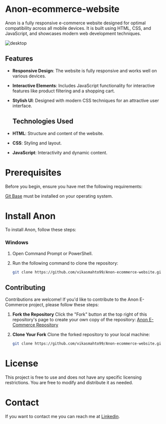 # Anon-ecommerce-website

Anon is a fully responsive e-commerce website designed for optimal compatibility across all mobile devices. It is built using HTML, CSS, and JavaScript, and showcases modern web development techniques.


![desktop](https://github.com/user-attachments/assets/a48d3174-9eda-4237-abe0-a5dc13ffeff3)


## Features

- **Responsive Design**: The website is fully responsive and works well on various devices.
- **Interactive Elements**: Includes JavaScript functionality for interactive features like product filtering and a shopping cart.
- **Stylish UI**: Designed with modern CSS techniques for an attractive user interface.

  ## Technologies Used

- **HTML**: Structure and content of the website.
- **CSS**: Styling and layout.
- **JavaScript**: Interactivity and dynamic content.


# Prerequisites
Before you begin, ensure you have met the following requirements:

[Git Base](https://git-scm.com/downloads) must be installed on your operating system.

# Install Anon

To install Anon, follow these steps:

### Windows

1. Open Command Prompt or PowerShell.

2. Run the following command to clone the repository:

   ```bash
   git clone https://github.com/vikasmahto99/Anon-ecommerce-website.git


## Contributing

Contributions are welcome! If you'd like to contribute to the Anon E-Commerce project, please follow these steps:

1. **Fork the Repository**
   Click the "Fork" button at the top right of this repository's page to create your own copy of the repository:
   [Anon E-Commerce Repository](https://github.com/vikasmahto99/Anon-ecommerce-website.git)

2. **Clone Your Fork**
   Clone the forked repository to your local machine:
   ```bash
   git clone https://github.com/vikasmahto99/Anon-ecommerce-website.git

# License
This project is free to use and does not have any specific licensing restrictions. You are free to modify and distribute it as needed.



 # Contact
If you want to contact me you can reach me at [Linkedin](https://www.linkedin.com/in/vikas-mahto-a21102228/).







